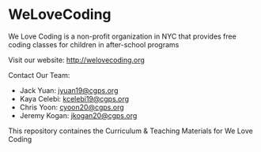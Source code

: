 # WeLoveCoding
We Love Coding is a non-profit organization in NYC that provides free coding classes for children in after-school programs

Visit our website:
http://welovecoding.org

Contact Our Team:
- Jack Yuan: jyuan19@cgps.org
- Kaya Celebi: kcelebi19@cgps.org
- Chris Yoon: cyoon20@cgps.org
- Jeremy Kogan: jkogan20@cgps.org


This repository containes the Curriculum &amp; Teaching Materials for We Love Coding
